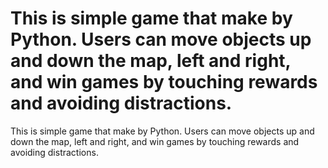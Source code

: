 # This is simple game that make by Python. Users can move objects up and down the map, left and right, and win games by touching rewards and avoiding distractions.
This is simple game that make by Python. Users can move objects up and down the map, left and right, and win games by touching rewards and avoiding distractions.
